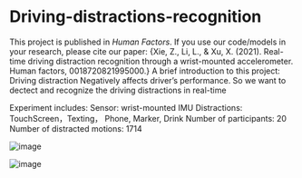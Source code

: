 # Driving-distractions-recognition
This project is published in _Human Factors_.  If you use our code/models in your research, please cite our paper: {Xie, Z., Li, L., & Xu, X. (2021). Real-time driving distraction recognition through a wrist-mounted accelerometer. Human factors, 0018720821995000.}
A brief introduction to this project:
Driving distraction Negatively affects driver’s performance. So we want to dectect and recognize the driving distractions in real-time

Experiment includes:
Sensor: wrist-mounted IMU
Distractions: TouchScreen，Texting， Phone, Marker, Drink
Number of participants: 20
Number of distracted motions: 1714

![image](https://user-images.githubusercontent.com/50412877/139599700-32de1ca3-b9af-48ad-a37f-1a43dce5fa5b.png)


![image](https://user-images.githubusercontent.com/50412877/139599625-2f3163d2-ce3a-4c72-b559-c9bd953b95b8.png)
